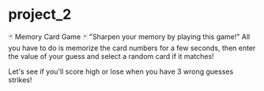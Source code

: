 # project_2

🃏 Memory Card Game 🃏
"Sharpen your memory by playing this game!"
All you have to do is memorize the card numbers for a few seconds, then enter the value of your guess and select a random card if it matches!

Let's see if you'll score high or lose when you have 3 wrong guesses strikes!
